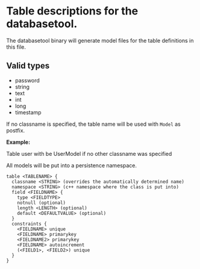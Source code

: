 # Table descriptions for the databasetool.

The databasetool binary will generate model files for the
table definitions in this file.

## Valid types
* password
* string
* text
* int
* long
* timestamp

If no classname is specified, the table name will be used with `Model` as postfix.

**Example:**

Table user with be UserModel if no other classname was specified

All models will be put into a persistence namespace.

```
table <TABLENAME> {
  classname <STRING> (overrides the automatically determined name)
  namespace <STRING> (c++ namespace where the class is put into)
  field <FIELDNAME> {
    type <FIELDTYPE>
    notnull (optional)
    length <LENGTH> (optional)
    default <DEFAULTVALUE> (optional)
  }
  constraints {
    <FIELDNAME> unique
    <FIELDNAME> primarykey
    <FIELDNAME2> primarykey
    <FIELDNAME> autoincrement
    (<FIELD1>, <FIELD2>) unique
  }
}
```
